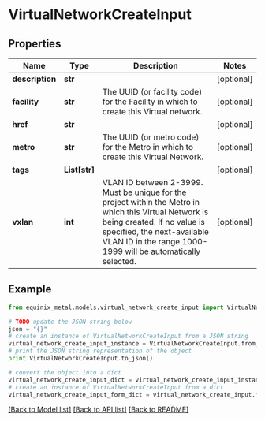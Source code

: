 # VirtualNetworkCreateInput


## Properties
Name | Type | Description | Notes
------------ | ------------- | ------------- | -------------
**description** | **str** |  | [optional] 
**facility** | **str** | The UUID (or facility code) for the Facility in which to create this Virtual network. | [optional] 
**href** | **str** |  | [optional] 
**metro** | **str** | The UUID (or metro code) for the Metro in which to create this Virtual Network. | [optional] 
**tags** | **List[str]** |  | [optional] 
**vxlan** | **int** | VLAN ID between 2-3999. Must be unique for the project within the Metro in which this Virtual Network is being created. If no value is specified, the next-available VLAN ID in the range 1000-1999 will be automatically selected. | [optional] 

## Example

```python
from equinix_metal.models.virtual_network_create_input import VirtualNetworkCreateInput

# TODO update the JSON string below
json = "{}"
# create an instance of VirtualNetworkCreateInput from a JSON string
virtual_network_create_input_instance = VirtualNetworkCreateInput.from_json(json)
# print the JSON string representation of the object
print VirtualNetworkCreateInput.to_json()

# convert the object into a dict
virtual_network_create_input_dict = virtual_network_create_input_instance.to_dict()
# create an instance of VirtualNetworkCreateInput from a dict
virtual_network_create_input_form_dict = virtual_network_create_input.from_dict(virtual_network_create_input_dict)
```
[[Back to Model list]](../README.md#documentation-for-models) [[Back to API list]](../README.md#documentation-for-api-endpoints) [[Back to README]](../README.md)


